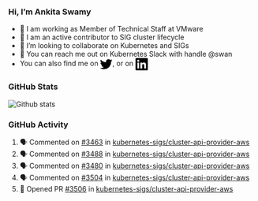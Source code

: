 ### Hi, I’m Ankita Swamy

- 💼 I am working as Member of Technical Staff at VMware
- 👀 I am an active contributor to SIG cluster lifecycle 
- 💞️ I’m looking to collaborate on Kubernetes and SIGs
- 💬 You can reach me out on Kubernetes Slack with handle @swan
- You can also find me on <a href="https://twitter.com/SwamyAnkita" target="blank"><img align="center" src="https://raw.githubusercontent.com/Ankitasw/Ankitasw/master/svg/twitter.svg" alt="Ankitasw" height="25" width="25" color="#1DA1f2" /></a>, or on <a href="https://www.linkedin.com/in/Ankitaswamy/" target="blank"><img align="center" src="https://raw.githubusercontent.com/Ankitasw/Ankitasw/master/svg/linkedin.svg" alt="Ankitasw" height="25" width="25" /></a>

### GitHub Stats
![Github stats](https://github-readme-stats.vercel.app/api?username=Ankitasw&count_private=true&show_icons=true&theme=tokyonight)

### GitHub Activity 
<!--START_SECTION:activity-->
1. 🗣 Commented on [#3463](https://github.com/kubernetes-sigs/cluster-api-provider-aws/issues/3463) in [kubernetes-sigs/cluster-api-provider-aws](https://github.com/kubernetes-sigs/cluster-api-provider-aws)
2. 🗣 Commented on [#3488](https://github.com/kubernetes-sigs/cluster-api-provider-aws/issues/3488) in [kubernetes-sigs/cluster-api-provider-aws](https://github.com/kubernetes-sigs/cluster-api-provider-aws)
3. 🗣 Commented on [#3480](https://github.com/kubernetes-sigs/cluster-api-provider-aws/issues/3480) in [kubernetes-sigs/cluster-api-provider-aws](https://github.com/kubernetes-sigs/cluster-api-provider-aws)
4. 🗣 Commented on [#3504](https://github.com/kubernetes-sigs/cluster-api-provider-aws/issues/3504) in [kubernetes-sigs/cluster-api-provider-aws](https://github.com/kubernetes-sigs/cluster-api-provider-aws)
5. 💪 Opened PR [#3506](https://github.com/kubernetes-sigs/cluster-api-provider-aws/pull/3506) in [kubernetes-sigs/cluster-api-provider-aws](https://github.com/kubernetes-sigs/cluster-api-provider-aws)
<!--END_SECTION:activity-->
